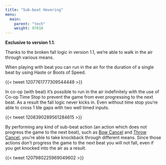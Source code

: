 ```yaml
---
title: "Sub-beat Hovering"
menu:
  main:
    parent: "tech"
    weight: 97010
---
```


**Exclusive to version 1.1.**

Thanks to the broken fall logic in version 1.1, we’re able to walk in the air through various means.

When playing with beat you can run in the air for the duration of a single beat by using Haste or Boots of Speed.

{{< tweet 1207761777309544448 >}}

In co-op (with beat) it’s possible to run in the air indefinitely with the use of Co-op Time Stop to prevent the game from ever progressing to the next beat.
As a result the fall logic never kicks in. Even without time stop you’re able to cross 1 tile gaps with two well timed inputs.

{{< tweet 1208390289561284615 >}}

By performing any kind of sub-beat action (an action which does not progress the game to the next beat), such as [Bow Cancel](/tech/item-cancel/#bow-cancel) and [Throw Cancel](/tech/item-cancel/#throw-cancel), you’re able to take knockback through different means.
Since those actions don’t progress the game to the next beat you will not fall, even if you get knocked into the air as a result.

{{< tweet 1207980225969049602 >}}
